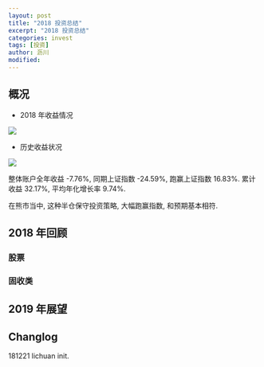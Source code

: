 ```yaml
---
layout: post
title: "2018 投资总结"
excerpt: "2018 投资总结"
categories: invest
tags: [投资]
author: 沥川
modified:
---
```


## 概况

- 2018 年收益情况

![](https://pics.ibrainbaby.cn/2018-12-29-024014.png)


- 历史收益状况

![](https://pics.ibrainbaby.cn/2018-12-29-023500.png)

整体账户全年收益 -7.76%, 同期上证指数 -24.59%, 跑赢上证指数 16.83%. 累计收益 32.17%, 平均年化增长率 9.74%.

在熊市当中, 这种半仓保守投资策略, 大幅跑赢指数, 和预期基本相符. 


## 2018 年回顾

### 股票

### 固收类

## 2019 年展望


## Changlog
181221 lichuan init.